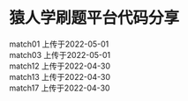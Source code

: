 # 猿人学刷题平台代码分享

match01 上传于2022-05-01  
match03 上传于2022-05-01  
match12 上传于2022-04-30  
match13 上传于2022-04-30  
match17 上传于2022-04-30  
